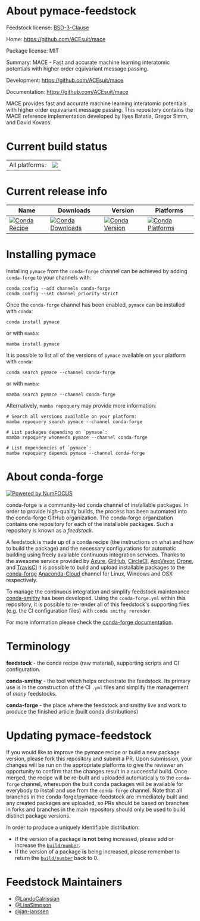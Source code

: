 About pymace-feedstock
======================

Feedstock license: [BSD-3-Clause](https://github.com/conda-forge/pymace-feedstock/blob/main/LICENSE.txt)

Home: https://github.com/ACEsuit/mace

Package license: MIT

Summary: MACE - Fast and accurate machine learning interatomic potentials with higher order equivariant message passing.

Development: https://github.com/ACEsuit/mace

Documentation: https://github.com/ACEsuit/mace

MACE provides fast and accurate machine learning interatomic
potentials with higher order equivariant message passing. This
repository contains the MACE reference implementation developed
by Ilyes Batatia, Gregor Simm, and David Kovacs.


Current build status
====================


<table><tr><td>All platforms:</td>
    <td>
      <a href="https://dev.azure.com/conda-forge/feedstock-builds/_build/latest?definitionId=19239&branchName=main">
        <img src="https://dev.azure.com/conda-forge/feedstock-builds/_apis/build/status/pymace-feedstock?branchName=main">
      </a>
    </td>
  </tr>
</table>

Current release info
====================

| Name | Downloads | Version | Platforms |
| --- | --- | --- | --- |
| [![Conda Recipe](https://img.shields.io/badge/recipe-pymace-green.svg)](https://anaconda.org/conda-forge/pymace) | [![Conda Downloads](https://img.shields.io/conda/dn/conda-forge/pymace.svg)](https://anaconda.org/conda-forge/pymace) | [![Conda Version](https://img.shields.io/conda/vn/conda-forge/pymace.svg)](https://anaconda.org/conda-forge/pymace) | [![Conda Platforms](https://img.shields.io/conda/pn/conda-forge/pymace.svg)](https://anaconda.org/conda-forge/pymace) |

Installing pymace
=================

Installing `pymace` from the `conda-forge` channel can be achieved by adding `conda-forge` to your channels with:

```
conda config --add channels conda-forge
conda config --set channel_priority strict
```

Once the `conda-forge` channel has been enabled, `pymace` can be installed with `conda`:

```
conda install pymace
```

or with `mamba`:

```
mamba install pymace
```

It is possible to list all of the versions of `pymace` available on your platform with `conda`:

```
conda search pymace --channel conda-forge
```

or with `mamba`:

```
mamba search pymace --channel conda-forge
```

Alternatively, `mamba repoquery` may provide more information:

```
# Search all versions available on your platform:
mamba repoquery search pymace --channel conda-forge

# List packages depending on `pymace`:
mamba repoquery whoneeds pymace --channel conda-forge

# List dependencies of `pymace`:
mamba repoquery depends pymace --channel conda-forge
```


About conda-forge
=================

[![Powered by
NumFOCUS](https://img.shields.io/badge/powered%20by-NumFOCUS-orange.svg?style=flat&colorA=E1523D&colorB=007D8A)](https://numfocus.org)

conda-forge is a community-led conda channel of installable packages.
In order to provide high-quality builds, the process has been automated into the
conda-forge GitHub organization. The conda-forge organization contains one repository
for each of the installable packages. Such a repository is known as a *feedstock*.

A feedstock is made up of a conda recipe (the instructions on what and how to build
the package) and the necessary configurations for automatic building using freely
available continuous integration services. Thanks to the awesome service provided by
[Azure](https://azure.microsoft.com/en-us/services/devops/), [GitHub](https://github.com/),
[CircleCI](https://circleci.com/), [AppVeyor](https://www.appveyor.com/),
[Drone](https://cloud.drone.io/welcome), and [TravisCI](https://travis-ci.com/)
it is possible to build and upload installable packages to the
[conda-forge](https://anaconda.org/conda-forge) [Anaconda-Cloud](https://anaconda.org/)
channel for Linux, Windows and OSX respectively.

To manage the continuous integration and simplify feedstock maintenance
[conda-smithy](https://github.com/conda-forge/conda-smithy) has been developed.
Using the ``conda-forge.yml`` within this repository, it is possible to re-render all of
this feedstock's supporting files (e.g. the CI configuration files) with ``conda smithy rerender``.

For more information please check the [conda-forge documentation](https://conda-forge.org/docs/).

Terminology
===========

**feedstock** - the conda recipe (raw material), supporting scripts and CI configuration.

**conda-smithy** - the tool which helps orchestrate the feedstock.
                   Its primary use is in the construction of the CI ``.yml`` files
                   and simplify the management of *many* feedstocks.

**conda-forge** - the place where the feedstock and smithy live and work to
                  produce the finished article (built conda distributions)


Updating pymace-feedstock
=========================

If you would like to improve the pymace recipe or build a new
package version, please fork this repository and submit a PR. Upon submission,
your changes will be run on the appropriate platforms to give the reviewer an
opportunity to confirm that the changes result in a successful build. Once
merged, the recipe will be re-built and uploaded automatically to the
`conda-forge` channel, whereupon the built conda packages will be available for
everybody to install and use from the `conda-forge` channel.
Note that all branches in the conda-forge/pymace-feedstock are
immediately built and any created packages are uploaded, so PRs should be based
on branches in forks and branches in the main repository should only be used to
build distinct package versions.

In order to produce a uniquely identifiable distribution:
 * If the version of a package **is not** being increased, please add or increase
   the [``build/number``](https://docs.conda.io/projects/conda-build/en/latest/resources/define-metadata.html#build-number-and-string).
 * If the version of a package **is** being increased, please remember to return
   the [``build/number``](https://docs.conda.io/projects/conda-build/en/latest/resources/define-metadata.html#build-number-and-string)
   back to 0.

Feedstock Maintainers
=====================

* [@LandoCalrissian](https://github.com/LandoCalrissian/)
* [@LisaSimpson](https://github.com/LisaSimpson/)
* [@jan-janssen](https://github.com/jan-janssen/)

